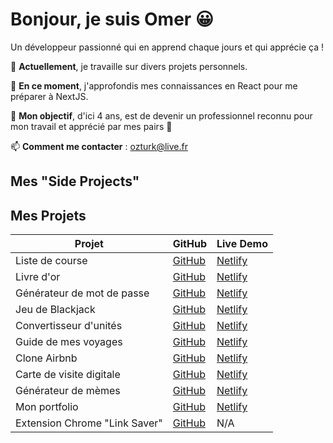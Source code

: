 # Bonjour, je suis Omer 😀

Un développeur passionné qui en apprend chaque jours et qui apprécie ça !

🔭 **Actuellement**, je travaille sur divers projets personnels.

🌱 **En ce moment**, j'approfondis mes connaissances en React pour me préparer à NextJS.

👯 **Mon objectif**, d'ici 4 ans, est de devenir un professionnel reconnu pour mon travail et apprécié par mes pairs 💪

📫 **Comment me contacter** : [ozturk@live.fr](mailto:ozturk@live.fr)

## Mes "Side Projects"

## Mes Projets

| Projet                                  | GitHub                                                                                      | Live Demo                                          |
|-----------------------------------------|---------------------------------------------------------------------------------------------|---------------------------------------------------|
| Liste de course                         | [GitHub](https://github.com/diesos/ShopMate-Mobile-App)                                      | [Netlify](http://diesos-shopmate.netlify.app/)     |
| Livre d'or                              | [GitHub](https://github.com/diesos/Endorsement-app)                                          | [Netlify](http://diesos-endorsment.netlify.app/)   |
| Générateur de mot de passe              | [GitHub](https://github.com/diesos/Password-Generator)                                       | [Netlify](https://diesos-password-generator.netlify.app/) |
| Jeu de Blackjack                        | [GitHub](https://github.com/diesos/BlackJack-Game)                                           | [Netlify](https://diesos-blackjack.netlify.app/)   |
| Convertisseur d'unités                  | [GitHub](https://github.com/diesos/unit-converter)                                           | [Netlify](https://diesos-unitconverter.netlify.app/) |
| Guide de mes voyages                    | [GitHub](https://github.com/diesos/Travel-Journey)                                           | [Netlify](https://diesos-travel.netlify.app/)      |
| Clone Airbnb                            | [GitHub](https://github.com/diesos/AirBnb-Experience)                                        | [Netlify](https://diesos-bnbproject.netlify.app/)  |
| Carte de visite digitale                | [GitHub](https://github.com/diesos/resume-v2)                                                | [Netlify](https://diesos-resume.netlify.app/)      |
| Générateur de mèmes                     | [GitHub](https://github.com/diesos/Meme-Generator)                                           | [Netlify](https://diesos-meme-generator.netlify.app/) |
| Mon portfolio                           | [GitHub](https://github.com/diesos/Louvetoo_front)                                           | [Netlify](https://louvetoo-front.netlify.app/)     |
| Extension Chrome "Link Saver"           | [GitHub](https://github.com/diesos/Chrome-Link-Saver)                                        | N/A                                               |


